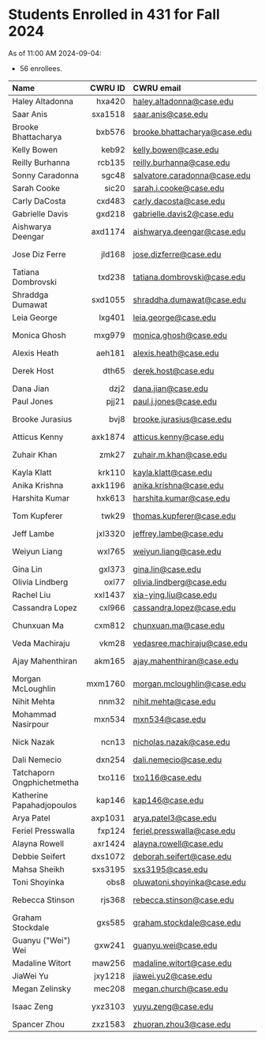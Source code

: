 # Students Enrolled in 431 for Fall 2024

As of 11:00 AM 2024-09-04:

- 56 enrollees.

Name | CWRU ID | CWRU email | Flavor | [Movie](https://thomaselove.github.io/431-syllabus-2024/13_movies.html) | [Campuswire](https://thomaselove.github.io/431-2024/campuswire.html)
:------------------ | ------: | :------------------ | :------- | :---: | :---:
Haley Altadonna | hxa420 | haley.altadonna@case.edu | PQHS | OK | OK
Saar Anis | sxa1518 | saar.anis@case.edu | CRSP | Late | OK
Brooke Bhattacharya | bxb576 | brooke.bhattacharya@case.edu | PQHS | **Not yet** | OK
Kelly Bowen | keb92 | kelly.bowen@case.edu | MPHP | Late | OK
Reilly Burhanna | rcb135 | reilly.burhanna@case.edu | PQHS | OK | OK
Sonny Caradonna | sgc48 | salvatore.caradonna@case.edu | PQHS | OK | OK
Sarah Cooke | sic20 | sarah.i.cooke@case.edu | PQHS | OK | OK
Carly DaCosta | cxd483 | carly.dacosta@case.edu | PQHS | OK | OK
Gabrielle Davis | gxd218 | gabrielle.davis2@case.edu | PQHS | OK | **Not yet**
Aishwarya Deengar | axd1174 | aishwarya.deengar@case.edu | PQHS | OK | OK
Jose Diz Ferre | jld168 | jose.dizferre@case.edu | MPHP | **Not yet** | OK
Tatiana Dombrovski | txd238 | tatiana.dombrovski@case.edu | CRSP | **Not yet** | OK
Shraddga Dumawat | sxd1055 | shraddha.dumawat@case.edu | PQHS | Late | OK
Leia George | lxg401 | leia.george@case.edu | PQHS | OK | OK
Monica Ghosh | mxg979 | monica.ghosh@case.edu | PQHS | **Not yet** | OK
Alexis Heath | aeh181 | alexis.heath@case.edu | PQHS | OK | OK
Derek Host | dth65 | derek.host@case.edu | PQHS | **Not yet** | OK
Dana Jian | dzj2 | dana.jian@case.edu | PQHS | OK | OK
Paul Jones | pjj21 | paul.j.jones@case.edu | PQHS | Late | OK
Brooke Jurasius | bvj8 | brooke.jurasius@case.edu | PQHS | **Not yet** | OK
Atticus Kenny | axk1874 | atticus.kenny@case.edu | MPHP | OK | OK
Zuhair Khan | zmk27 | zuhair.m.khan@case.edu | PQHS | **Not yet** | OK
Kayla Klatt | krk110 | kayla.klatt@case.edu | PQHS | OK | OK
Anika Krishna | axk1196 | anika.krishna@case.edu | PQHS | OK | OK
Harshita Kumar | hxk613 | harshita.kumar@case.edu | PQHS | Late | OK
Tom Kupferer | twk29 | thomas.kupferer@case.edu | PQHS | **Not yet** | OK
Jeff Lambe | jxl3320 | jeffrey.lambe@case.edu | CRSP | Late | OK
Weiyun Liang | wxl765 | weiyun.liang@case.edu | PQHS | **Not yet** | OK
Gina Lin | gxl373 | gina.lin@case.edu | PQHS | OK | OK
Olivia Lindberg | oxl77 | olivia.lindberg@case.edu | PQHS | OK | OK
Rachel Liu | xxl1437 | xia-ying.liu@case.edu | PQHS | OK | OK
Cassandra Lopez | cxl966 | cassandra.lopez@case.edu | PQHS | OK | OK
Chunxuan Ma | cxm812 | chunxuan.ma@case.edu | PQHS | **Not yet** | **Not yet**
Veda Machiraju | vkm28 | vedasree.machiraju@case.edu | PQHS | OK | OK
Ajay Mahenthiran | akm165 | ajay.mahenthiran@case.edu | MPHP | **Not yet** | OK
Morgan McLoughlin | mxm1760 | morgan.mcloughlin@case.edu | PQHS | **Not yet** | OK
Nihit Mehta | nnm32 | nihit.mehta@case.edu | PQHS | Late | OK
Mohammad Nasirpour | mxn534 | mxn534@case.edu | CRSP | OK | OK
Nick Nazak | ncn13 | nicholas.nazak@case.edu | PQHS | **Not yet** | OK
Dali Nemecio | dxn254 | dali.nemecio@case.edu | PQHS | OK | OK
Tatchaporn Ongphichetmetha | txo116 | txo116@case.edu | CRSP | Late | OK
Katherine Papahadjopoulos | kap146 | kap146@case.edu | MPHP | **Not yet** | OK
Arya Patel | axp1031 | arya.patel3@case.edu | MPHP | OK | OK
Feriel Presswalla | fxp124 | feriel.presswalla@case.edu | CRSP | OK | OK
Alayna Rowell | axr1424 | alayna.rowell@case.edu | PQHS | OK | OK
Debbie Seifert | dxs1072 | deborah.seifert@case.edu | PQHS | OK | OK
Mahsa Sheikh | sxs3195 | sxs3195@case.edu | CRSP | OK | OK
Toni Shoyinka | obs8 | oluwatoni.shoyinka@case.edu | PQHS | Late | OK
Rebecca Stinson | rjs368 | rebecca.stinson@case.edu | PQHS | **Not yet** | OK
Graham Stockdale | gxs585 | graham.stockdale@case.edu | PQHS | OK | OK
Guanyu ("Wei") Wei | gxw241 | guanyu.wei@case.edu | PQHS | OK | OK
Madaline Witort | maw256 | madaline.witort@case.edu | PQHS | OK | OK
JiaWei Yu | jxy1218 | jiawei.yu2@case.edu | PQHS | OK | OK
Megan Zelinsky | mec208 | megan.church@case.edu | CRSP | OK | OK
Isaac Zeng | yxz3103 | yuyu.zeng@case.edu | PQHS | **Not yet** | OK
Spancer Zhou | zxz1583 | zhuoran.zhou3@case.edu | PQHS | OK | OK

